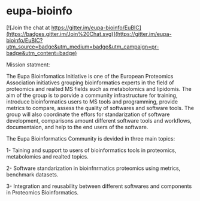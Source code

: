 # eupa-bioinfo

[![Join the chat at https://gitter.im/eupa-bioinfo/EuBIC](https://badges.gitter.im/Join%20Chat.svg)](https://gitter.im/eupa-bioinfo/EuBIC?utm_source=badge&utm_medium=badge&utm_campaign=pr-badge&utm_content=badge)

Mission statment: 

The Eupa Bioinfomatics Initiative is one of the European Proteomics Association initiatives grouping bioinformatics experts in the field of proteomics and realted MS fields such as metabolomics and lipidomis. The aim of the group is to porvide a community infrastructure for training, introduce bioinformatics users to MS tools and programming, provide metrics to compare, assess the quality of softwares and software tools. The group will also coordinate the effors for standarization of software development, comparisons amount different software tools and workflows, documentaion, and help to the end users of the software.

The Eupa Bioinformatics Community is devided in three main topics:

 1- Taining and support to users of bioinformatics tools in proteomics, metabolomics and realted topics. 
 
 2- Software standarization in bioinfnrmatics proteomics using metrics, benchmark datasets. 
 
 3- Integration and reusability between different softwares and components in Proteomics Bioinformatics.
 
 



